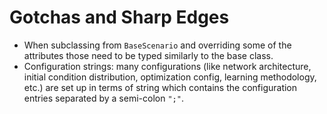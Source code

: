 # Gotchas and Sharp Edges

- When subclassing from `BaseScenario` and overriding some of the attributes
    those need to be typed similarly to the base class.
- Configuration strings: many configurations (like network architecture, initial
  condition distribution, optimization config, learning methodology, etc.) are
  set up in terms of string which contains the configuration entries separated
  by a semi-colon `";"`.